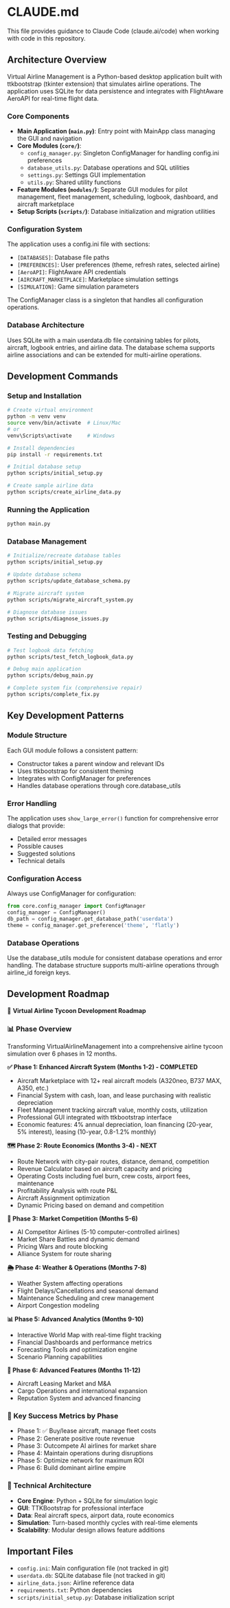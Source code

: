 # CLAUDE.md

This file provides guidance to Claude Code (claude.ai/code) when working with code in this repository.

## Architecture Overview

Virtual Airline Management is a Python-based desktop application built with ttkbootstrap (tkinter extension) that simulates airline operations. The application uses SQLite for data persistence and integrates with FlightAware AeroAPI for real-time flight data.

### Core Components

- **Main Application (`main.py`)**: Entry point with MainApp class managing the GUI and navigation
- **Core Modules (`core/`)**: 
  - `config_manager.py`: Singleton ConfigManager for handling config.ini preferences
  - `database_utils.py`: Database operations and SQL utilities
  - `settings.py`: Settings GUI implementation
  - `utils.py`: Shared utility functions
- **Feature Modules (`modules/`)**: Separate GUI modules for pilot management, fleet management, scheduling, logbook, dashboard, and aircraft marketplace
- **Setup Scripts (`scripts/`)**: Database initialization and migration utilities

### Configuration System

The application uses a config.ini file with sections:
- `[DATABASES]`: Database file paths
- `[PREFERENCES]`: User preferences (theme, refresh rates, selected airline)
- `[AeroAPI]`: FlightAware API credentials
- `[AIRCRAFT_MARKETPLACE]`: Marketplace simulation settings
- `[SIMULATION]`: Game simulation parameters

The ConfigManager class is a singleton that handles all configuration operations.

### Database Architecture

Uses SQLite with a main userdata.db file containing tables for pilots, aircraft, logbook entries, and airline data. The database schema supports airline associations and can be extended for multi-airline operations.

## Development Commands

### Setup and Installation
```bash
# Create virtual environment
python -m venv venv
source venv/bin/activate  # Linux/Mac
# or
venv\Scripts\activate     # Windows

# Install dependencies
pip install -r requirements.txt

# Initial database setup
python scripts/initial_setup.py

# Create sample airline data
python scripts/create_airline_data.py
```

### Running the Application
```bash
python main.py
```

### Database Management
```bash
# Initialize/recreate database tables
python scripts/initial_setup.py

# Update database schema
python scripts/update_database_schema.py

# Migrate aircraft system
python scripts/migrate_aircraft_system.py

# Diagnose database issues
python scripts/diagnose_issues.py
```

### Testing and Debugging
```bash
# Test logbook data fetching
python scripts/test_fetch_logbook_data.py

# Debug main application
python scripts/debug_main.py

# Complete system fix (comprehensive repair)
python scripts/complete_fix.py
```

## Key Development Patterns

### Module Structure
Each GUI module follows a consistent pattern:
- Constructor takes a parent window and relevant IDs
- Uses ttkbootstrap for consistent theming
- Integrates with ConfigManager for preferences
- Handles database operations through core.database_utils

### Error Handling
The application uses `show_large_error()` function for comprehensive error dialogs that provide:
- Detailed error messages
- Possible causes
- Suggested solutions
- Technical details

### Configuration Access
Always use ConfigManager for configuration:
```python
from core.config_manager import ConfigManager
config_manager = ConfigManager()
db_path = config_manager.get_database_path('userdata')
theme = config_manager.get_preference('theme', 'flatly')
```

### Database Operations
Use the database_utils module for consistent database operations and error handling. The database structure supports multi-airline operations through airline_id foreign keys.

## Development Roadmap

🛫 **Virtual Airline Tycoon Development Roadmap**

### 📊 Phase Overview
Transforming VirtualAirlineManagement into a comprehensive airline tycoon simulation over 6 phases in 12 months.

**✅ Phase 1: Enhanced Aircraft System (Months 1-2) - COMPLETED**
- Aircraft Marketplace with 12+ real aircraft models (A320neo, B737 MAX, A350, etc.)
- Financial System with cash, loan, and lease purchasing with realistic depreciation
- Fleet Management tracking aircraft value, monthly costs, utilization
- Professional GUI integrated with ttkbootstrap interface
- Economic features: 4% annual depreciation, loan financing (20-year, 5% interest), leasing (10-year, 0.8-1.2% monthly)

**🗺️ Phase 2: Route Economics (Months 3-4) - NEXT**
- Route Network with city-pair routes, distance, demand, competition
- Revenue Calculator based on aircraft capacity and pricing
- Operating Costs including fuel burn, crew costs, airport fees, maintenance
- Profitability Analysis with route P&L
- Aircraft Assignment optimization
- Dynamic Pricing based on demand and competition

**🏢 Phase 3: Market Competition (Months 5-6)**
- AI Competitor Airlines (5-10 computer-controlled airlines)
- Market Share Battles and dynamic demand
- Pricing Wars and route blocking
- Alliance System for route sharing

**🌦️ Phase 4: Weather & Operations (Months 7-8)**
- Weather System affecting operations
- Flight Delays/Cancellations and seasonal demand
- Maintenance Scheduling and crew management
- Airport Congestion modeling

**📊 Phase 5: Advanced Analytics (Months 9-10)**
- Interactive World Map with real-time flight tracking
- Financial Dashboards and performance metrics
- Forecasting Tools and optimization engine
- Scenario Planning capabilities

**🚀 Phase 6: Advanced Features (Months 11-12)**
- Aircraft Leasing Market and M&A
- Cargo Operations and international expansion
- Reputation System and advanced financing

### 🎯 Key Success Metrics by Phase
- Phase 1: ✅ Buy/lease aircraft, manage fleet costs
- Phase 2: Generate positive route revenue
- Phase 3: Outcompete AI airlines for market share
- Phase 4: Maintain operations during disruptions
- Phase 5: Optimize network for maximum ROI
- Phase 6: Build dominant airline empire

### 🔧 Technical Architecture
- **Core Engine**: Python + SQLite for simulation logic
- **GUI**: TTKBootstrap for professional interface
- **Data**: Real aircraft specs, airport data, route economics
- **Simulation**: Turn-based monthly cycles with real-time elements
- **Scalability**: Modular design allows feature additions

## Important Files

- `config.ini`: Main configuration file (not tracked in git)
- `userdata.db`: SQLite database file (not tracked in git)
- `airline_data.json`: Airline reference data
- `requirements.txt`: Python dependencies
- `scripts/initial_setup.py`: Database initialization script